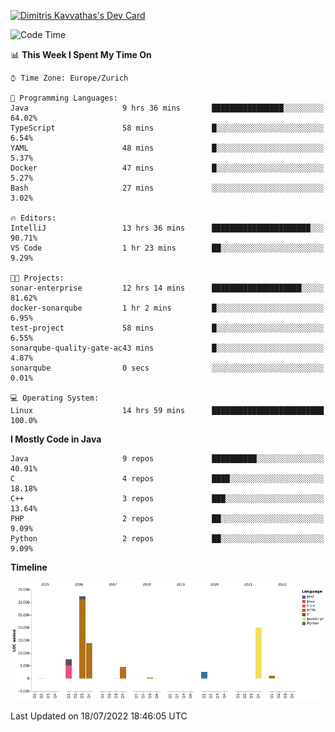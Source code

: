 <a href="https://app.daily.dev/JimR21"><img src="https://api.daily.dev/devcards/1a6ea627b9cf4de4a4f1b5f5cac8c85e.png?r=t8i" width="400" alt="Dimitris Kavvathas's Dev Card"/></a>

<!--START_SECTION:waka-->
![Code Time](http://img.shields.io/badge/Code%20Time-3%2C522%20hrs%2012%20mins-blue)

📊 **This Week I Spent My Time On** 

```text
⌚︎ Time Zone: Europe/Zurich

💬 Programming Languages: 
Java                     9 hrs 36 mins       ████████████████░░░░░░░░░   64.02% 
TypeScript               58 mins             █░░░░░░░░░░░░░░░░░░░░░░░░   6.54% 
YAML                     48 mins             █░░░░░░░░░░░░░░░░░░░░░░░░   5.37% 
Docker                   47 mins             █░░░░░░░░░░░░░░░░░░░░░░░░   5.27% 
Bash                     27 mins             ░░░░░░░░░░░░░░░░░░░░░░░░░   3.02%

🔥 Editors: 
IntelliJ                 13 hrs 36 mins      ██████████████████████░░░   90.71% 
VS Code                  1 hr 23 mins        ██░░░░░░░░░░░░░░░░░░░░░░░   9.29%

🐱‍💻 Projects: 
sonar-enterprise         12 hrs 14 mins      ████████████████████░░░░░   81.62% 
docker-sonarqube         1 hr 2 mins         █░░░░░░░░░░░░░░░░░░░░░░░░   6.95% 
test-project             58 mins             █░░░░░░░░░░░░░░░░░░░░░░░░   6.55% 
sonarqube-quality-gate-ac43 mins             █░░░░░░░░░░░░░░░░░░░░░░░░   4.87% 
sonarqube                0 secs              ░░░░░░░░░░░░░░░░░░░░░░░░░   0.01%

💻 Operating System: 
Linux                    14 hrs 59 mins      █████████████████████████   100.0%

```

**I Mostly Code in Java** 

```text
Java                     9 repos             ██████████░░░░░░░░░░░░░░░   40.91% 
C                        4 repos             ████░░░░░░░░░░░░░░░░░░░░░   18.18% 
C++                      3 repos             ███░░░░░░░░░░░░░░░░░░░░░░   13.64% 
PHP                      2 repos             ██░░░░░░░░░░░░░░░░░░░░░░░   9.09% 
Python                   2 repos             ██░░░░░░░░░░░░░░░░░░░░░░░   9.09%

```


**Timeline**

![Chart not found](https://raw.githubusercontent.com/JimR21/JimR21/master/charts/bar_graph.png) 


 Last Updated on 18/07/2022 18:46:05 UTC
<!--END_SECTION:waka-->

<!--
**JimR21/JimR21** is a ✨ _special_ ✨ repository because its `README.md` (this file) appears on your GitHub profile.

Here are some ideas to get you started:

- 🔭 I’m currently working on ...
- 🌱 I’m currently learning ...
- 👯 I’m looking to collaborate on ...
- 🤔 I’m looking for help with ...
- 💬 Ask me about ...
- 📫 How to reach me: ...
- 😄 Pronouns: ...
- ⚡ Fun fact: ...
-->

